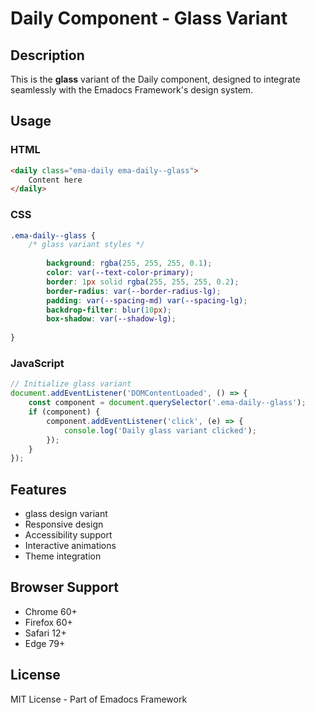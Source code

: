 # Daily Component - Glass Variant

## Description
This is the **glass** variant of the Daily component, designed to integrate seamlessly with the Emadocs Framework's design system.

## Usage

### HTML
```html
<daily class="ema-daily ema-daily--glass">
    Content here
</daily>
```

### CSS
```css
.ema-daily--glass {
    /* glass variant styles */
    
        background: rgba(255, 255, 255, 0.1);
        color: var(--text-color-primary);
        border: 1px solid rgba(255, 255, 255, 0.2);
        border-radius: var(--border-radius-lg);
        padding: var(--spacing-md) var(--spacing-lg);
        backdrop-filter: blur(10px);
        box-shadow: var(--shadow-lg);
    
}
```

### JavaScript
```javascript
// Initialize glass variant
document.addEventListener('DOMContentLoaded', () => {
    const component = document.querySelector('.ema-daily--glass');
    if (component) {
        component.addEventListener('click', (e) => {
            console.log('Daily glass variant clicked');
        });
    }
});
```

## Features
- glass design variant
- Responsive design
- Accessibility support
- Interactive animations
- Theme integration

## Browser Support
- Chrome 60+
- Firefox 60+
- Safari 12+
- Edge 79+

## License
MIT License - Part of Emadocs Framework
